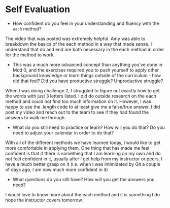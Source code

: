 # Self Evaluation

- How confident do you feel in your understanding and fluency with the `each` method?

The video that was posted was extremely helpful. Amy was able to breakdown the basics of the each method in a way that made sense. I understand that do and end are both necessary in the each method in order for the method to work.

- This was a much more advanced concept than anything you've done in Mod 0, and the exercises required you to push yourself to apply other background knowledge or learn things outside of the curriculum - how did that feel? Did you have productive struggle? Unproductive struggle?

When I was doing challenge 2, I struggled to figure out exactly how to get the words with just 3 letters listed. I did do outside research on the each method and could not find too much information on it. However, I was happy to use the .length code to at least give me a false/true answer. I did post my video and reach out to the team to see if they had found the answers to walk me through.

- What do you still need to practice or learn? How will you do that? Do you need to adjust your calendar in order to do that?

With all of the different methods we have learned today, I would like to get more comfortable in applying them. One thing that has made me feel confident is that if there is something that I am learning on my own and do not feel confident in it, usually after I get help from my instructor or peers, I have a much better grasp on it (i.e. when I was intimidated by Git a couple of days ago, I am now much more confident in it)

- What questions do you still have? How will you get the answers you need?

I would love to know more about the each method and it is something I do hope the instructor covers tomorrow.